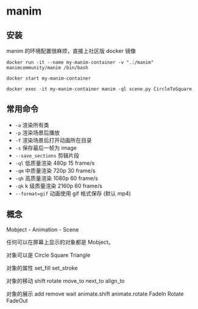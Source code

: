 # manim


## 安装
manim 的环境配置很麻烦，直接上社区版 docker 镜像

```shell
docker run -it --name my-manim-container -v ".:/manim" manimcommunity/manim /bin/bash

docker start my-manim-container

docker exec -it my-manim-container manim -ql scene.py CircleToSquare
```

## 常用命令

- `-a` 渲染所有类
- `-p` 渲染场景后播放
- `-f` 渲染场景后打开动画所在目录
- `-s` 保存最后一帧为 image
- `--save_sections` 剪辑片段
- `-ql` 低质量渲染 480p 15 frame/s
- `-qm` 中质量渲染 720p 30 frame/s
- `-qh` 高质量渲染 1080p 60 frame/s
- `-qk` k 级质量渲染 2160p 60 frame/s
- `--format=gif` 动画使用 gif 格式保存 (默认 mp4)

## 概念

Mobject - Animation - Scene

任何可以在屏幕上显示的对象都是 Mobject。

对象可以是 Circle Square Triangle

对象的属性 set_fill set_stroke

对象的移动 shift rotate move_to next_to align_to

对象的展示 add remove wait  animate.shift animate.rotate FadeIn 
Rotate FadeOut
